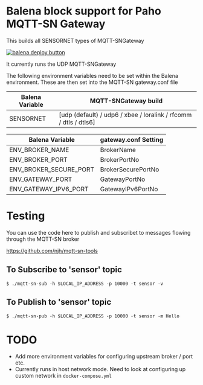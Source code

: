 
# Balena block support for Paho MQTT-SN Gateway

This builds all SENSORNET types of MQTT-SNGateway 

[![balena deploy button](https://www.balena.io/deploy.svg)](https://dashboard.balena-cloud.com/deploy)

It currently runs the UDP MQTT-SNGateway

The following environment variables need to be set within the Balena environment. These are then set into the MQTT-SN gateway.conf file

| Balena Variable | MQTT-SNGateway build |
| --------------- | ------- |
| SENSORNET       |  [udp (default) / udp6 / xbee / loralink / rfcomm / dtls / dtls6] |

| Balena Variable | gateway.conf Setting |
| --------------- | ------- |
| ENV_BROKER_NAME | BrokerName |
| ENV_BROKER_PORT | BrokerPortNo |
| ENV_BROKER_SECURE_PORT | BrokerSecurePortNo |
| ENV_GATEWAY_PORT | GatewayPortNo |
| ENV_GATEWAY_IPV6_PORT | GatewayIPv6PortNo |

# Testing

You can use the code here to publish and subscribet to messages flowing through the MQTT-SN broker

https://github.com/njh/mqtt-sn-tools

## To Subscribe to 'sensor' topic

```
$ ./mqtt-sn-sub -h $LOCAL_IP_ADDRESS -p 10000 -t sensor -v
```

## To Publish to 'sensor' topic

```
$ ./mqtt-sn-pub -h $LOCAL_IP_ADDRESS -p 10000 -t sensor -m Hello
```

# TODO

- Add more environment variables for configuring upstream broker / port etc.
- Currently runs in host network mode. Need to look at configuring up custom network in `docker-compose.yml`
